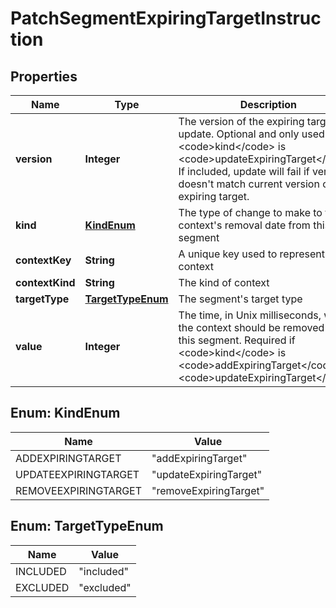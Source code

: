 

# PatchSegmentExpiringTargetInstruction


## Properties

| Name | Type | Description | Notes |
|------------ | ------------- | ------------- | -------------|
|**version** | **Integer** | The version of the expiring target to update. Optional and only used if &lt;code&gt;kind&lt;/code&gt; is &lt;code&gt;updateExpiringTarget&lt;/code&gt;. If included, update will fail if version doesn&#39;t match current version of the expiring target. |  [optional] |
|**kind** | [**KindEnum**](#KindEnum) | The type of change to make to the context&#39;s removal date from this segment |  |
|**contextKey** | **String** | A unique key used to represent the context |  |
|**contextKind** | **String** | The kind of context |  |
|**targetType** | [**TargetTypeEnum**](#TargetTypeEnum) | The segment&#39;s target type |  |
|**value** | **Integer** | The time, in Unix milliseconds, when the context should be removed from this segment. Required if &lt;code&gt;kind&lt;/code&gt; is &lt;code&gt;addExpiringTarget&lt;/code&gt; or &lt;code&gt;updateExpiringTarget&lt;/code&gt;. |  [optional] |



## Enum: KindEnum

| Name | Value |
|---- | -----|
| ADDEXPIRINGTARGET | &quot;addExpiringTarget&quot; |
| UPDATEEXPIRINGTARGET | &quot;updateExpiringTarget&quot; |
| REMOVEEXPIRINGTARGET | &quot;removeExpiringTarget&quot; |



## Enum: TargetTypeEnum

| Name | Value |
|---- | -----|
| INCLUDED | &quot;included&quot; |
| EXCLUDED | &quot;excluded&quot; |



